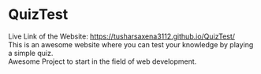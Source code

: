 # QuizTest
Live Link of the Website: https://tusharsaxena3112.github.io/QuizTest/ </br>
This is an awesome website where you can test your knowledge by playing a simple quiz.</br>
Awesome Project to start in the field of web development.

